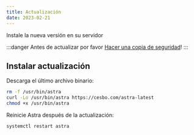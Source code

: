 ```yaml
---
title: Actualización
date: 2023-02-21
---
```


Instale la nueva versión en su servidor

:::danger
Antes de actualizar por favor [Hacer una copia de seguridad](https://help.cesbo.com/astra/admin-guide/administration/backup)!
:::

## Instalar actualización[](https://help.cesbo.com/astra/admin-guide/administration/update#install-update)

Descarga el último archivo binario:

```sh
rm -f /usr/bin/astra
curl -Lo /usr/bin/astra https://cesbo.com/astra-latest
chmod +x /usr/bin/astra
```

Reinicie Astra después de la actualización:

```sh
systemctl restart astra
```
